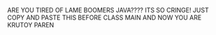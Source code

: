 ARE YOU TIRED OF LAME BOOMERS JAVA????
ITS SO CRINGE!
JUST COPY AND PASTE THIS BEFORE CLASS MAIN
AND NOW YOU ARE KRUTOY PAREN
